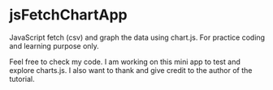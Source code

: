 # jsFetchChartApp

JavaScript fetch (csv) and graph the data using chart.js. For practice coding and learning purpose only.

Feel free to check my code. I am working on this mini app to test and explore charts.js. I also want to thank and give credit to the author of the tutorial.
